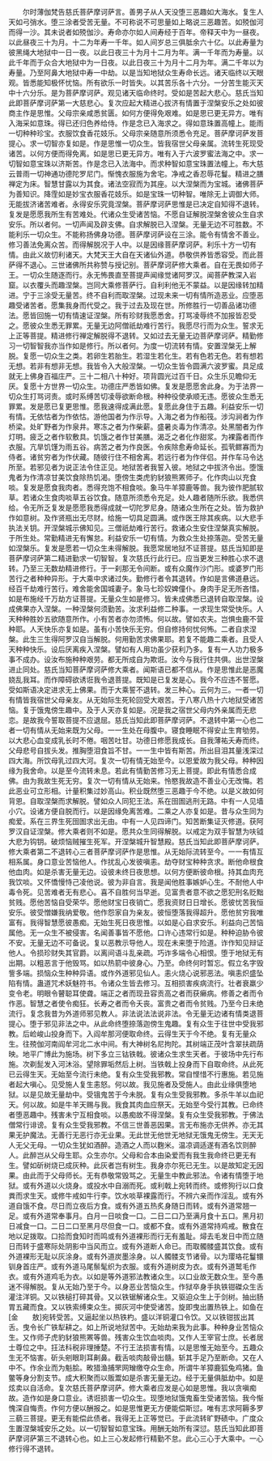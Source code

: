 <!-- { "loadSidebar": true } -->
　　尔时薄伽梵告慈氏菩萨摩诃萨言。善男子从人天没堕三恶趣如大海水。复生人天如弓弰水。堕三涂者受苦无量。不可称说不可思量如上略说三恶趣苦。如殑伽河而得一沙。其未说者如殑伽沙。寿命亦尔如人间寿经于百年。帝释天中为一昼夜。以此昼夜三十为月。十二为年寿一千年。如人间岁总三俱胝余六十亿。以此寿量为彼黑绳大地狱中一日一夜。以此日夜三十为月十二月为年。满一千年而为寿量。以此千年而于众合大地狱中为一日夜。以此日夜三十为月十二月为年。满二千年以为寿量。乃至阿鼻大地狱中寿一中劫。以是当知地狱众生寿命长远。诸天临终以天眼观。皆悉能知极怀忧恼。所有欲乐一时皆失。以其苦乐各十六分。一分苦生能灭天中十六分乐。是为菩萨摩诃萨。观见诸天临命终时。受如是苦起大悲心。慈氏当知此即菩萨摩诃萨第一大慈悲心。复次应起大精进心拔济有情置于涅槃安乐之处如彼商主作是思惟。父母宗亲咸悉贫匮。如何方便得免艰难。如是思已更无异方。唯有入海采如意珠。得已还归色养给侍。作是念已入海求之。得如意珠置高幢上。能雨一切种种珍宝。衣服饮食香花妓乐。父母宗亲随意所须悉令充足。菩萨摩诃萨发菩提心。求一切智亦复如是。作是思惟一切众生。皆我宿世父母亲属。流转生死现受诸苦。以何方便而得免离。如是思已更无异方。唯有入于六波罗蜜法海之中。求一切智如意宝珠以济斯苦。作是念已入法海中。而求种智如意宝珠置法幢上。布大慈云普雨一切神通功德陀罗尼门。惭愧衣服施为舍宅。净戒之香忍辱花鬘。精进之膳禅定为床。智慧甘露以为其食。诸法空寂而为其座。以大涅槃而为宝城。诸佛菩萨为善知识。降霔如是妙宝衣服香花妓乐。如是宝珠一切种智。唯除无上调御大师。无能拔济诸苦难者。永得安乐究竟涅槃。菩萨摩诃萨思惟是已决定自知得不退转。复发是愿愿我所生有苦难处。代诸众生受诸苦恼。不愿自证解脱涅槃舍彼众生自求安乐。所以者何。一切声闻及辟支佛。自求解脱已入涅槃。无量无边不可胜数。不能利乐一切众生。不能称扬佛身功德。菩萨摩诃萨设在三涂。能令有情舍不善业。修习善法免离众苦。而得解脱况于人中。以是因缘菩萨摩诃萨。利乐十方一切有情。由此义故忉利诸天。大梵天王大自在天诸仙外道。恭敬供养皆悉容受。而此菩萨得不退心。三世诸佛所共称赞与授记别。菩萨摩诃萨修大乘者。自在无畏如师子王。一切众生随逐而行。永无怖畏直至菩提声闻缘觉诸阿罗汉。闻菩萨教深入岩窟。以衣覆头而趣涅槃。岂同大乘修菩萨行。自利利他无不蒙益。以是因缘转加精进。宁于三涂受无量苦。终不自利而取涅槃。过现未来一切有情所造恶业。应堕恶趣受诸苦者。愿集我身而代受之。我于过去及现在世。所修胜行一切善品诸功德法。愿皆回施一切有情速证涅槃。所有珍财我愿悉舍。打骂凌辱终不加报皆忍受之。愿彼众生悉无罪累。无量无边阿僧祇劫难行苦行。我愿尽行而为众生。誓求无上正等菩提。精进修行禅定解脱得不退转。又如过去无量无边菩萨摩诃萨。精勤修习一切智智我亦当作如是修行。所以者何。为度一切流转有情。安置涅槃无上解脱。复愿一切众生之类。若卵生若胎生。若湿生若化生。若有色若无色。若有想若无想。若非有想非无想。我皆令入大般涅槃。一切众生皆令圆满六波罗蜜。具足成就无上佛身百福庄严。三十二相八十种好。项背圆光过百千日。众生乐见瞻仰无厌。复愿十方世界一切众生。功德庄严悉皆如佛。复发是愿愿舍此身。为于法界一切众生打骂诃责。或时系缚苦切凌辱欲断命根。种种役使承顺无违。愿彼众生悉无罪累。发是愿已复更思惟。愿我速得成满此愿。复愿此身住于五趣。利益安乐一切有情。无依怙者为作依怙。游他国者为作示导。入海之者为作船筏。涉沟涧者为作桥梁。处旷野者为作泉井。寒冻之者为作柴薪。盛暑炎毒为作清凉。处黑闇者为作灯明。疲乏之者作软敷具。饥饿之者作甘美膳。渴乏之者化作甜浆。为裸露者而作衣服。亢旱饥馑为雨五谷。病苦之者为作良医。令疾除愈寿命延长。孤茕鳏寡而为侍者。诸贫穷者为作伏藏。随彼行住不相舍离。若远行者为作伴侣。并作车马令达所至。若邪见者为说正法令住正见。地狱苦者我誓入彼。地狱之中拔济令出。堕饿鬼者为作清凉甘美饮食除热饥渴。堕傍生类虎豹豺狼熊罴师子。化作肉山以充食啖。复发是愿食我肉者。悉得充饱不相食啖。象马牛羊獐鹿等兽。我为彼作肥腻软草。若诸众生食肉啖草五谷饮食。随意所须悉令充足。处人趣者随所乐欲。我悉供给。令无所乏复发是愿愿我悉得成就一切陀罗尼身。随诸众生所在之处。皆为救护作如意树。及作贤瓶出无尽财。给施一切具足圆满。或作医王除其疾病。以大悲手执法关钥。开涅槃城示佛知见。三僧祇劫难行苦行。救诸众生安住涅槃真实解脱。于所生处。常勤精进无有懈怠。利益安乐一切有情。为救众生处捺落迦。受苦无量如涅槃乐。复发是愿若一切众生未得解脱。我愿常居地狱不证菩提。慈氏当知即是菩萨摩诃萨第二精进勤求一切智智。复次慈氏行此行已。应当更发三种胜心求不退转。乃至三无数劫精进修行。于一刹那无令间断。或有众魔作沙门形。或婆罗门形苦行之者种种异形。于大乘中求诸过失。勤修行者令其退转。作如是言佛道悬远。经百千劫难行苦行。难舍能舍国城妻子。象马七珍奴婢僮仆。身肉手足无所吝惜。如是布施经千万劫方证菩提。无量众生如是修习。皆未成佛悉已退转自取涅槃。设成佛果亦入涅槃。一种涅槃何须勤苦。汝求利益修二种事。一求现生常受快乐。人天种种胜妙五欲随意所作。小有苦者亦勿须怖。何以故。譬如农夫。岂惧虫鹿不营种耶。人天快乐亦复如是。虽有小苦快乐无穷。但自修持何忧何怖。二者自求涅槃。此生三生得阿罗汉自当解脱。何用勤苦求佛果耶。若复不能趣二乘者。且受人天种种快乐。设后厌离疾入涅槃。譬如有人用功虽少获利乃多。复有一人功力极多事不成办。设汝布施种种艰劳。都无所成自为欺诳。汝今与我行住共俱。出世涅槃进止同处。慈氏当知菩萨摩诃萨修大乘者。闻斯语已都不信从。作是思惟此是恶魔娆乱我耳。而作障碍欲诱诳我令退菩提。既知是已复发是心。我今不应违不誓愿。受如斯语决定进求无上佛果。而于大乘誓不退转。发三种心。云何为三。一者一切有情皆我宿世父母亲友。从无始际生死轮回受大艰苦。于八寒八热十六地狱受诸苦恼。复于饿鬼傍生趣中。及于人天亦复如是。况是我之宿世父母内外亲属而无悲恋。是故我今誓取菩提不应退屈。慈氏当知此即菩萨摩诃萨。不退转中第一心也二者一切有情从无始来既为父母。一一生处在母腹中。寝食睡眠不得安止生育劬劳。以大悲心血变成乳长时不倦。咽苦吐甘。功德日修愿我成长。自我薄祐夭寿而终。父母悲号自拔头发。推胸堕泪食旨不甘。一一生中皆有斯苦。所出目泪其量浅深过四大海。所饮母乳过四大河。复次一切有情无始至今。以恩爱故为我父母。种种因缘为我舍命。以是至今流转未息。若此有情勤苦修习无上菩提。即此有情悉合成佛。由为我故生死无穷。复次一切有情从无始来。怜愍我故造不善业心无改悔。若此恶业可立形相。计量积集过妙高山。积业既然堕三恶趣于今不绝。以是义故如何背恩。自取涅槃而求解脱。譬如众人同犯王法。系在囹圄逃刑无路。中有一人见墙小穴。设诸方便自脱而行。以是因缘免离苦难。二乘之人亦复如是。昔与众生同为痴爱。系在三界生死囹圄求出无由。中有一人见四谛门。知苦断集证灭修道。获阿罗汉自证涅槃。修大乘者则不如是。愿共众生同得解脱。以戒定为双手智慧为呋钺大悲为钩钥。破烦恼贼摧生死军。开涅槃城升智慧殿。慈氏当知此即菩萨摩诃萨。修大乘者第二不退转心三者菩萨摩诃萨作是思惟。从无始际流转至今。一一有情互相系属。身口意业苦恼他人。作扰乱心发彼嗔恚。劫夺财宝种种贪求。断他命根食他血肉。如是杀害无量无边。设彼未终日夜思想。以何方便断彼命根。持其血肉充我饮啖。又怀憍慢恃己凌他说。彼为非自言。我是闻他胜事嫉妒心生。不耐他人中毒令死。见苦难者无有悲心。喜不自胜何当早逝。见富贵者意不欲之愿犯刑名贬黜贫贱。愿他苦恼自受荣华。愿他财宝日夜销亡。愿我资财日日增长。愿彼忧苦我恒安乐。彼受憎嫌我纳爱敬。他作怨家自为亲友。彼恒堕落我得超升。愿他贫穷我唯富有。我得智慧愿彼愚痴。无始生死日夜思惟。以如是心自求安乐。利益向己苦恼属他。无一众生不被侵害。名闻善事皆不愿他。口许心违常行如是。种种迫胁令彼不安。无量无边不可备说。复以恶教示导他人。现在未来堕于险道。诈作知见辩证他人。令损珍财失其官爵。以离间语斗乱亲疏。巧诈多端令心相恨。堕于地狱无有出期。以粗恶言于他毁骂。如以热箭中彼身心。乃至。命终何时暂忘。假立名字毁訾多端。损恼众生种种异语。或作外道邪见仙人。恚火烧心说邪恶法。嗔恚炽盛坠陷有情。蛊道咒术妖魅符书。令诸众生皆去修习。互相损害疾病流行。壮者衰羸少变令老。明眼令瞽聪耳使聋。端正之者而现丑容贡高之者而获癞病。修善之者而令作恶。智慧之者使令痴狂。长寿之者而令夭丧。富贵之者而令贫贱。乃至今日未绝流行。复念我昔为外道师邪见教人。非法说法法说非法。令无量无边诸有情类退菩提心。堕于邪见非法之中。从此命终堕捺落迦傍生鬼趣。复有众生于往世中受我邪教。后崄峻山投身而下。入阎牟那河便取命终。云得生天于今不绝。复有无量众生。往殑伽河南阎牟河北二水中间。有大神树名尼拘陀。其树端正茂叶含翠扶疏荫映。地平广博此为施场。树下多立三钴铁戟。彼诸众生求生天者。于彼场中先行布施。次剃髭发入河沐浴。望除罪垢然后上树。当铁戟上投身而下自取命终。从此死已云得生天。无始至今流行未绝。复有众生受我邪教。常自悭惜不行惠施。若见施者起大嗔心。见受施人复生恚怒。何以故。我见施者及受施人。由此业缘俱堕地狱。以是见故无量劫中。受锇鬼苦于今未脱。复有众生受我邪教。多杀牛羊以血祀天。何以故。如是牛羊天赐与我。我食其肉血应祭天。无始至今受行其教。已命终者堕恶趣中。残害未宁互相食啖。以愚痴故不得涅槃。复有众生受我邪教。于佛法僧常行诽谤。复有众生受我邪教。不信三世善恶因果。言无布施亦无供养。亦无其果无护魔法。无善行无恶行亦无业果。无此世无他世无地狱无饿鬼无傍生。无天无人无父无母。一切众生犹如酒醉。造酒之人而以麴米。温凉调适遂有酒名饮则醉人。此醉岂从父母生耶。众生亦尔。父母和合本由染爱而有我生我命终已更无有生。譬如斫树烧已成灰种。此灰者岂有树生。我身亦尔死已无生。以是故知定无因果。由此而于父母师长。无有恭敬常毁骂之。无量生中教此邪法。令诸有情堕于地狱。或有外道以火烧身。或投水中自溺而死。或利戟上宛转而终。或修狗行以口食粪而求生天。或修牛戒如牛行李。饮水啖草裸露而行。不辨六亲而作淫乱。或有外道自饿不食。尽日而立夜后方食。或有外道五热炙身随日而转。或有外道常翘一足。或有外道常奉事月。白月一日啖食一口。二日二口乃至满月食十五口。黑月初日减食一口。二日二口至黑月尽但食一口。或都不食。或有外道常持鸡戒。散食在地以足拨取。口拾而食知时而鸣或有外道裸形而行无有羞耻。燖去毛发日中而立随日而转于盛寒际处阴影中当风而立。或有外道断人命已。而取髑髅盛其饮食。或有外道裸形无耻以灰涂身。或有外道炭墨涂身。以人髑髅支节诸骨。以为璎珞花鬘镮钏身首庄严。或有外道马尾鬃髦织为衣服。或有外道树皮为衣。或有外道鹫毛作衣。或有外道鸡毛为衣。以如是等外道邪法教诸众生。以口业故无数众生。至今愚迷不得解脱。复从无始乃至于今。以身恶业苦恼众生。作狱卒身手执铁钳磔众生舌灌注洋铜。又以铁槌打碎其骨。又以铁锯解诸众生。又驱迫众生上于剑树。抽出肠胃五藏而食。又以铁索缚束众生。掷灰河中使受诸苦。旋即曳出置热铁上。如鱼在[金　　敖]宛转受苦。又逼起坐以热铁杓。盛以洋铜灌口令饮。又以铁钳拔出其舌。曳令长广铁犁耕之。如上所说地狱苦中。无始劫来我为此事。种种身业苦恼众生。又作师子虎豹豺狼熊罴等兽。残害众生饮血啖肉。又作人王宰官士庶。长者居士尊位之中。抂法科税非理捶楚。不行王法损害有情。以是思惟无始至今。五趣众生无不恼害。斫头剜眼刵耳劓鼻。截舌啖肉敲骨出髓。斩其手足乃至断命。又在人中不。作余业而为魁脍。畋猎渔捕罘网矰缴夺众生命。所谓牛羊獐鹿狐兔鸡猪。鱼鳖等身分割支节。成大积聚而以贩鬻如是杀害无量无边。经于无量俱胝劫中。如是炫卖以自活命。复次慈氏菩萨摩诃萨。修大乘者应发是心如是思惟。我以贪嗔痴故。造作如是身口意业。诱诳损害一切众生。现堕地狱饿鬼畜生受诸苦恼。我今惭愧深自悔责。作何方便以酬报之。如是思惟更无方便能偿斯愆。唯有志求阿耨多罗三藐三菩提。更无有能偿此债者。我得无上正等觉已。于此流转旷野碛中。广度众生置涅槃城安乐之处。以一切智智如意宝珠。用酬无始所有深愆。慈氏当知此即菩萨摩诃萨第三不退转心也。如上三心发起修行精勤不怠。此心三心于大乘中。一心修行得不退转。
